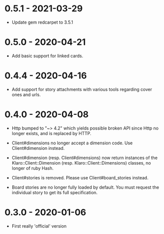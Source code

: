 # 0.5.1 - 2021-03-29

* Update gem redcarpet to 3.5.1

# 0.5.0 - 2020-04-21

* Add basic support for linked cards.

# 0.4.4 - 2020-04-16

* Add support for story attachments with various tools regarding cover ones
  and urls.

# 0.4.0 - 2020-04-08

* Http bumped to "~> 4.2" which yields possible broken API since Http no longer
  exists, and is replaced by HTTP.

* Client#dimensions no longer accept a dimension code. Use Client#dimension
  instead.

* Client#dimension (resp. Client#dimensions) now return instances of the
  Klaro::Client::Dimension (resp. Klaro::Client::Dimensions) classes, no
  longer of ruby Hash.

* Client#stories is removed. Please use Client#board_stories instead.

* Board stories are no longer fully loaded by default. You must request the
  individual story to get its full specification.

# 0.3.0 - 2020-01-06

* First really 'official' version
